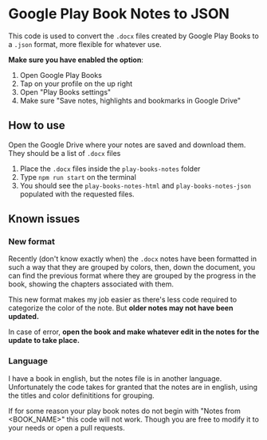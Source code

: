 # Google Play Book Notes to JSON

This code is used to convert the `.docx` files created by Google Play Books to a `.json` format, more flexible for whatever use.

**Make sure you have enabled the option**:

1. Open Google Play Books
2. Tap on your profile on the up right
3. Open "Play Books settings"
4. Make sure "Save notes, highlights and bookmarks in Google Drive"

## How to use

Open the Google Drive where your notes are saved and download them.
They should be a list of `.docx` files

1. Place the `.docx` files inside the `play-books-notes` folder
2. Type `npm run start` on the terminal
3. You should see the `play-books-notes-html` and `play-books-notes-json` populated with the requested files.

## Known issues
### New format
Recently (don't know exactly when) the `.docx` notes have been formatted in such a way that they are grouped by colors, then, down the document, you can find the previous format where they are grouped by the progress in the book, showing the chapters associated with them.

This new format makes my job easier as there's less code required to categorize the color of the note. But **older notes may not have been updated.** 

In case of error, **open the book and make whatever edit in the notes for the update to take place.**

### Language
I have a book in english, but the notes file is in another language. Unfortunately the code takes for granted that the notes are in english, using the titles and color definititions for grouping.

If for some reason your play book notes do not begin with "Notes from <BOOK_NAME>" this code will not work. Though you are free to modify it to your needs or open a pull requests.
